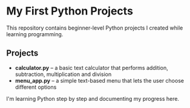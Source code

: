 # My First Python Projects

This repository contains beginner-level Python projects I created while learning programming.

## Projects

- **calculator.py** – a basic text calculator that performs addition, subtraction, multiplication and division
- **menu_app.py** – a simple text-based menu that lets the user choose different options

I'm learning Python step by step and documenting my progress here.
